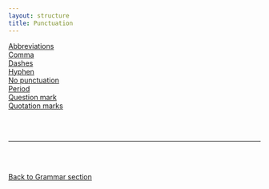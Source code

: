 ```yaml
---
layout: structure
title: Punctuation
---
```


[Abbreviations]({{site.baseurl}}/structures/abbreviations)  
[Comma]({{site.baseurl}}/structures/the-comma)  
[Dashes]({{site.baseurl}}/structures/dashes)  
[Hyphen]({{site.baseurl}}/structures/hyphens)  
[No punctuation]({{site.baseurl}}/structures/no-punctuation)  
[Period]({{site.baseurl}}/structures/the-period)  
[Question mark]({{site.baseurl}}/structures/the-interrog)  
[Quotation marks]({{site.baseurl}}/structures/quotation-marks)  



<br/>
<br/>

---

<br/>
<br/>

[Back to Grammar section]({{site.baseurl}}/blog)